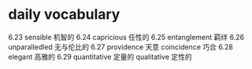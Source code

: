 # daily vocabulary

6.23   sensible                 机智的
6.24   capricious               任性的
6.25   entanglement             羁绊
6.26   unparalledled            无与伦比的
6.27   providence               天意                  coincidence                巧合
6.28   elegant                  高雅的
6.29   quantitative             定量的                qualitative                定性的
